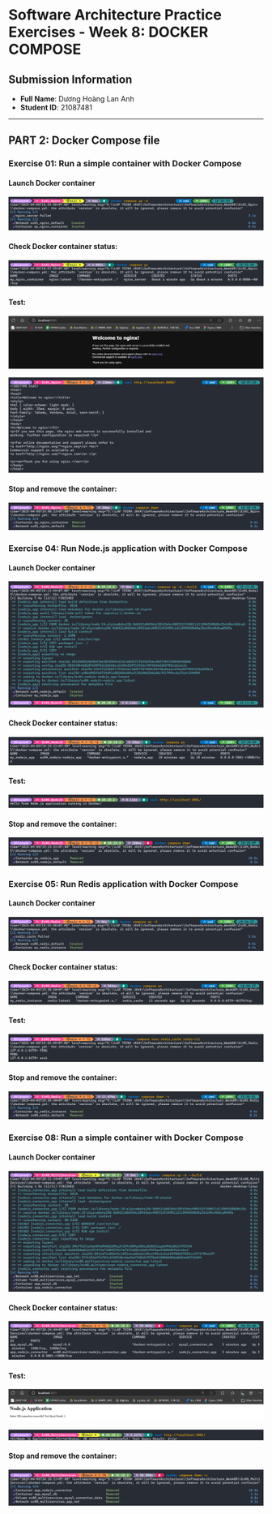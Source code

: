 # Software Architecture Practice Exercises - Week 8: DOCKER COMPOSE

## Submission Information

- **Full Name**: Dương Hoàng Lan Anh
- **Student ID**: 21087481

---

## PART 2: Docker Compose file

### Exercise 01: Run a simple container with Docker Compose

#### Launch Docker container

![](proof_images/Ex01_Nginx_DockerComposeUp.png)

#### Check Docker container status:

![](proof_images/Ex01_Nginx_DockerComposePS.png)

#### Test:

![](proof_images/Ex01_Nginx_Test_1.png)

![](proof_images/Ex01_Nginx_Test_2.png)

#### Stop and remove the container:

![](proof_images/Ex01_Nginx_DockerComposeDown.png)

### Exercise 04: Run Node.js application with Docker Compose

#### Launch Docker container

![](proof_images/Ex04_NodeJS_DockerComposeUp.png)

#### Check Docker container status:

![](proof_images/Ex04_NodeJS_DockerComposePS.png)

#### Test:

![](proof_images/Ex04_NodeJS_Test.png)

#### Stop and remove the container:

![](proof_images/Ex04_NodeJS_DockerComposeDown.png)

### Exercise 05: Run Redis application with Docker Compose

#### Launch Docker container

![](proof_images/Ex05_Redis_DockerComposeUp.png)

#### Check Docker container status:

![](proof_images/Ex05_Redis_DockerComposePS.png)

#### Test:

![](proof_images/Ex05_Redis_Test.png)

#### Stop and remove the container:

![](proof_images/Ex05_Redis_DockerComposeDown.png)

### Exercise 08: Run a simple container with Docker Compose

#### Launch Docker container

![](proof_images/Ex08_MultiServices_DockerComposeUp.png)

#### Check Docker container status:

![](proof_images/Ex08_MultiServices_DockerComposePS.png)

#### Test:

![](proof_images/Ex08_MultiServices_Test_1.png)

![](proof_images/Ex08_MultiServices_Test_2.png)

#### Stop and remove the container:

![](proof_images/Ex08_MultiServices_DockerComposeDown.png)
